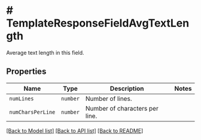 # # TemplateResponseFieldAvgTextLength

Average text length in this field.

## Properties

Name | Type | Description | Notes
------------ | ------------- | ------------- | -------------
| `numLines` | ```number``` |  Number of lines.  |  |
| `numCharsPerLine` | ```number``` |  Number of characters per line.  |  |

[[Back to Model list]](../../README.md#models) [[Back to API list]](../../README.md#endpoints) [[Back to README]](../../README.md)
